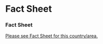 # Fact Sheet

### Fact Sheet

[Please see Fact Sheet for this country/area.](https://www.state.gov/countries-and-areas-list/ "Please see Fact Sheet for this country/area.")